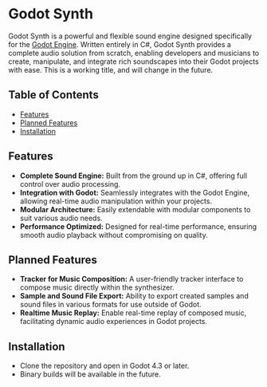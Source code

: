 # Godot Synth

Godot Synth is a powerful and flexible sound engine designed specifically for the [Godot Engine](https://godotengine.org/). Written entirely in C#, Godot Synth provides a complete audio solution from scratch, enabling developers and musicians to create, manipulate, and integrate rich soundscapes into their Godot projects with ease.
This is a working title, and will change in the future.

## Table of Contents

- [Features](#features)
- [Planned Features](#planned-features)
- [Installation](#installation)

## Features

- **Complete Sound Engine:** Built from the ground up in C#, offering full control over audio processing.
- **Integration with Godot:** Seamlessly integrates with the Godot Engine, allowing real-time audio manipulation within your projects.
- **Modular Architecture:** Easily extendable with modular components to suit various audio needs.
- **Performance Optimized:** Designed for real-time performance, ensuring smooth audio playback without compromising on quality.

## Planned Features

- **Tracker for Music Composition:** A user-friendly tracker interface to compose music directly within the synthesizer.
- **Sample and Sound File Export:** Ability to export created samples and sound files in various formats for use outside of Godot.
- **Realtime Music Replay:** Enable real-time replay of composed music, facilitating dynamic audio experiences in Godot projects.

## Installation

- Clone the repository and open in Godot 4.3 or later.
- Binary builds will be available in the future.
